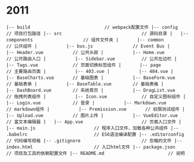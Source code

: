# 2011
`|-- build                            // webpack配置文件
|-- config                           // 项目打包路径
|-- src                              // 源码目录
|   |-- components                   // 组件文件夹
|       |-- common                   // 公共组件
|           |-- bus.js           	 // Event Bus
|           |-- Header.vue           // 公共头部
|           |-- Home.vue           	 // 公共路由入口
|           |-- Sidebar.vue          // 公共左边栏
|           |-- Tags.vue           	 // 页面切换标签组件
|       |-- page                   	 // 主要路由页面
|           |-- 403.vue
|           |-- 404.vue
|           |-- BaseCharts.vue       // 基础图表
|           |-- BaseForm.vue         // 基础表单
|           |-- BaseTable.vue        // 基础表格
|           |-- DashBoard.vue        // 系统首页
|           |-- DragList.vue         // 拖拽列表组件
|           |-- Icon.vue			 // 自定义图标组件
|           |-- Login.vue          	 // 登录
|           |-- Markdown.vue         // markdown组件
|           |-- Premission.vue       // 权限测试组件
|           |-- Upload.vue           // 图片上传
|           |-- VueEditor.vue        // 富文本编辑器
|   |-- App.vue                      // 页面入口文件
|   |-- main.js                      // 程序入口文件，加载各种公共组件
|-- .babelrc                         // ES6语法编译配置
|-- .editorconfig                    // 代码编写规格
|-- .gitignore                       // 忽略的文件
|-- index.html                       // 入口html文件
|-- package.json                     // 项目及工具的依赖配置文件
|-- README.md                        // 说明 `
